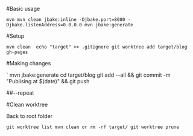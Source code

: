 #Basic usage

`
mvn mvn clean jbake:inline -Djbake.port=8080 -Djbake.listenAddress=0.0.0.0
mvn jbake:generate
`

#Setup 

`
mvn clean 
echo "target" >> .gitignore
git worktree add target/blog gh-pages
`

#Making changes

`
mvn jbake:generate
cd target/blog
git add --all && git commit -m "Publising at $(date)" && git push

##--repeat

#Clean worktree

Back to root folder

`
git worktree list
mvn clean or rm -rf target/
git worktree prune
`
